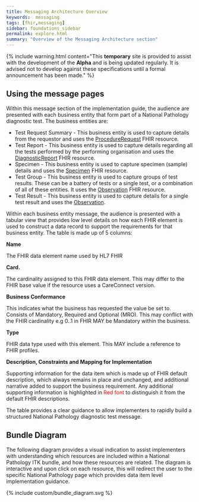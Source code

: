 ```yaml
---
title: Messaging Architecture Overview
keywords:  messaging
tags: [fhir,messaging]
sidebar: foundations_sidebar
permalink: explore.html
summary: "Overview of the Messaging Architecture section"
---
```


{% include warning.html content="This **temporary** site is provided to assist with the development of the **Alpha** and is being updated regularly. It is advised not to develop against these specifications until a formal announcement has been made." %}


## Using the message pages ##

Within this message section of the implementation guide, the audience are presented with each business entity that form part of a National Pathology diagnostic test. The business entities are:

- Test Request Summary - This business entity is used to capture details from the requestor and uses the [ProcedureRequest](https://fhir.hl7.org.uk/STU3/StructureDefinition/CareConnect-ProcedureRequest-1) FHIR resource.
- Test Report - This business entity is used to capture details regarding all the tests performed by the performing organisation and uses the [DiagnosticReport](https://fhir.hl7.org.uk/STU3/StructureDefinition/CareConnect-DiagnosticReport-1) FHIR resource.
- Specimen - This business entity is used to capture specimen (sample) details and uses the [Specimen](https://fhir.hl7.org.uk/STU3/StructureDefinition/CareConnect-Specimen-1) FHIR resource.
- Test Group - This business entity is used to capture groups of test results. These can be a battery of tests or a single test, or a combination of all of these entities. It uses the [Observation](https://fhir.hl7.org.uk/STU3/StructureDefinition/CareConnect-Observation-1) FHIR resource.
- Test Result - This business entity is used to capture details for a single test result and uses the [Observation](https://fhir.hl7.org.uk/STU3/StructureDefinition/CareConnect-Observation-1).


Within each business entity message, the audience is presented with a tabular view that provides low level details on how each FHIR element is used to construct a data record to support the requirements for that business entity. The table is made up of 5 columns:

**Name**

The FHIR data element name used by HL7 FHIR

**Card.**

The cardinality assigned to this FHIR data element. This may differ to the FHIR base value if the resource uses a CareConnect version.

**Business Conformance**

This indicates what the business has requested the value be set to. Consists of Mandatory, Required and Optional (MRO). This may conflict with the FHIR cardinality e.g 0..1 in FHIR MAY be Mandatory within the business.

**Type**

FHIR data type used with this element. This MAY include a reference to FHIR profiles.

**Description, Constraints and Mapping for Implementation**

Supporting information for the data item which is made up of FHIR default description, which always remains in place and unchanged, and additional narrative added to support the business requirement. Any additional supporting information is highlighted in <font color="Red">Red font</font> to distinguish it from the default FHIR descriptions.


The table provides a clear guidance to allow implementers to rapidly build a structured National Pathology diagnostic test message.

## Bundle Diagram ##

The following diagram provides a visual indication to assist implementers with understanding which resources are included within a National Pathology ITK bundle, and how these resources are related. The diagram is interactive and upon click on each resource, this will redirect the user to the specific National Pathology page which provides data item level implementation guidance.

{% include custom/bundle_diagram.svg %}